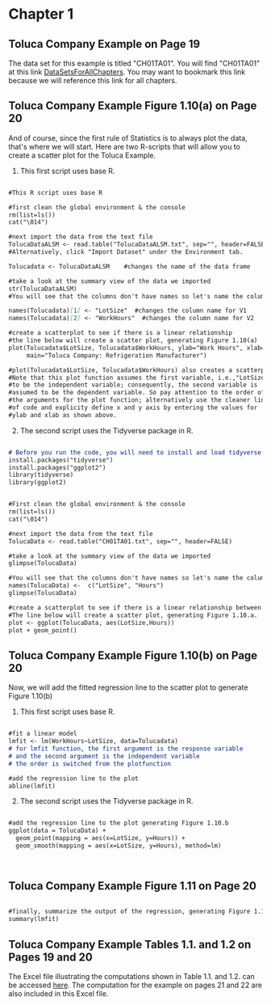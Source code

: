 
# Chapter 1

## Toluca Company Example on Page 19

The data set for this example is titled "CH01TA01". You will find "CH01TA01" at this link [DataSetsForAllChapters](http://www.cnachtsheim-text.csom.umn.edu). You may want to bookmark this link because we will reference this link for all  chapters. 

## Toluca Company Example Figure 1.10(a) on Page 20 
And of course, since the first rule of Statistics is to always plot the data, that's where we will start. Here are two R-scripts that will allow you to create a scatter plot for the Toluca Example. 

1. This first script uses base R. 

```markdown

#This R script uses base R

#first clean the global environment & the console 
rm(list=ls())
cat("\014")

#next import the data from the text file
TolucaDataALSM <- read.table("TolucaDataALSM.txt", sep="", header=FALSE)
#Alternatively, click "Import Dataset" under the Environment tab. 

Tolucadata <- TolucaDataALSM    #changes the name of the data frame

#take a look at the summary view of the data we imported
str(TolucaDataALSM)
#You will see that the columns don't have names so let's name the columns

names(Tolucadata)[1] <- "LotSize"  #changes the column name for V1
names(Tolucadata)[2] <- "WorkHours"  #changes the column name for V2

#create a scatterplot to see if there is a linear relationship
#the line below will create a scatter plot, generating Figure 1.10(a)
plot(Tolucadata$LotSize, Tolucadata$WorkHours, ylab="Work Hours", xlab="LotSize",
     main="Toluca Company: Refrigeration Manufacturer") 

#plot(Tolucadata$LotSize, Tolucadata$WorkHours) also creates a scatterplot. 
#Note that this plot function assumes the first variable, i.e.,"LotSize", 
#to be the independent variable; consequently, the second variable is 
#assumed to be the dependent variable. So pay attention to the order of 
#the arguments for the plot function; alternatively use the cleaner line 
#of code and explicity define x and y axis by entering the values for 
#ylab and xlab as shown above. 
``` 


2. The second script uses the Tidyverse package in R. 

```markdown

# Before you run the code, you will need to install and load tidyverse and ggplot2 packages 
install.packages("tidyverse")
install.packages("ggplot2")
library(tidyverse)
library(ggplot2)


#First clean the global environment & the console 
rm(list=ls())
cat("\014")

#next import the data from the text file
TolucaData <- read.table("CH01TA01.txt", sep="", header=FALSE)

#take a look at the summary view of the data we imported
glimpse(TolucaData)

#You will see that the columns don't have names so let's name the columns
names(TolucaData) <-  c("LotSize", "Hours")
glimpse(TolucaData) 

#create a scatterplot to see if there is a linear relationship between LotSize and Hours. 
#The line below will create a scatter plot, generating Figure 1.10.a.
plot <- ggplot(TolucaData, aes(LotSize,Hours)) 
plot + geom_point()

```

## Toluca Company Example Figure 1.10(b) on Page 20 

Now, we will add the fitted regression line to the scatter plot to generate Figure 1.10(b)

1. This first script uses base R. 

```markdown

#fit a linear model
lmfit <- lm(WorkHours~LotSize, data=Tolucadata) 
# for lmfit function, the first argument is the response variable 
# and the second argument is the independent variable
# the order is switched from the plotfunction 

#add the regression line to the plot
abline(lmfit)

```

2. The second script uses the Tidyverse package in R.

```markdown

#add the regression line to the plot generating Figure 1.10.b
ggplot(data = TolucaData) +
  geom_point(mapping = aes(x=LotSize, y=Hours)) +
  geom_smooth(mapping = aes(x=LotSize, y=Hours), method=lm)
  
  
```

## Toluca Company Example Figure 1.11 on Page 20 
 
```markdown

#finally, summarize the output of the regression, generating Figure 1.11
summary(lmfit) 

```

## Toluca Company Example Tables 1.1. and 1.2 on Pages 19 and 20

The Excel file illustrating the computations shown in Table 1.1. and 1.2. can be accessed [here](http://www.cnachtsheim-text.csom.umn.edu). The computation for the example on pages 21 and 22 are also included in this Excel file. 

